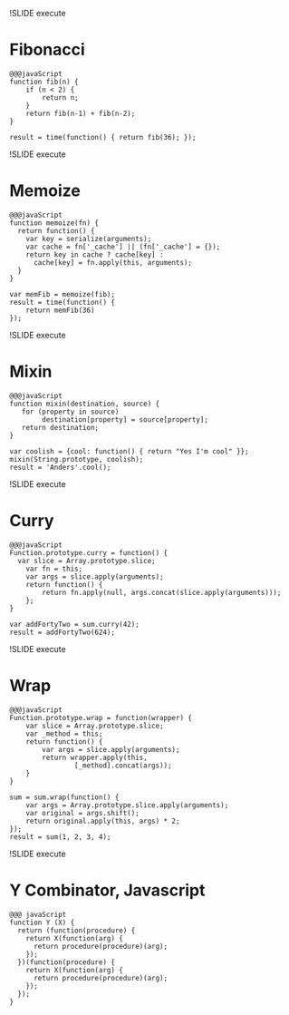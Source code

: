 !SLIDE execute
# Fibonacci

    @@@javaScript
    function fib(n) {
        if (n < 2) {
            return n;
        }
        return fib(n-1) + fib(n-2);
    }
 
    result = time(function() { return fib(36); });



!SLIDE execute
# Memoize

    @@@javaScript
    function memoize(fn) {
      return function() {
        var key = serialize(arguments);
        var cache = fn['_cache'] || (fn['_cache'] = {});
        return key in cache ? cache[key] :
          cache[key] = fn.apply(this, arguments);
      }
    }

    var memFib = memoize(fib);
    result = time(function() {
        return memFib(36)
    });

!SLIDE execute
# Mixin
    
    @@@javaScript
    function mixin(destination, source) {
       for (property in source)
            destination[property] = source[property];
       return destination;
    }

    var coolish = {cool: function() { return "Yes I'm cool" }};
    mixin(String.prototype, coolish);
    result = 'Anders'.cool();



!SLIDE execute
# Curry

    @@@javaScript
    Function.prototype.curry = function() {
      var slice = Array.prototype.slice;
        var fn = this;
        var args = slice.apply(arguments);
        return function() {
            return fn.apply(null, args.concat(slice.apply(arguments)));
        };
    }

    var addFortyTwo = sum.curry(42);
    result = addFortyTwo(624);


!SLIDE execute
# Wrap

    @@@javaScript
    Function.prototype.wrap = function(wrapper) {
        var slice = Array.prototype.slice;
        var _method = this;
        return function() {
            var args = slice.apply(arguments);
            return wrapper.apply(this, 
                    [_method].concat(args));
        }
    }
    
    sum = sum.wrap(function() {
        var args = Array.prototype.slice.apply(arguments);
        var original = args.shift();
        return original.apply(this, args) * 2;
    });
    result = sum(1, 2, 3, 4);



!SLIDE execute
# Y Combinator, Javascript

    @@@ javaScript
    function Y (X) {
      return (function(procedure) {
        return X(function(arg) {
          return procedure(procedure)(arg);
        });
      })(function(procedure) {
        return X(function(arg) {
          return procedure(procedure)(arg);
        });
      });
    }
